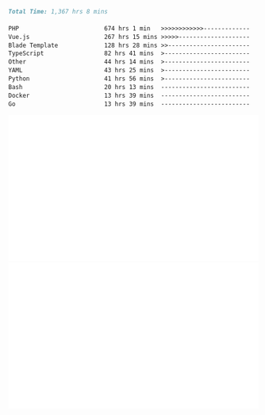 <!--START_SECTION:waka-->

```markdown
Total Time: 1,367 hrs 8 mins

PHP                        674 hrs 1 min   >>>>>>>>>>>>-------------   47.76 %
Vue.js                     267 hrs 15 mins >>>>>--------------------   18.94 %
Blade Template             128 hrs 28 mins >>-----------------------   09.10 %
TypeScript                 82 hrs 41 mins  >------------------------   05.86 %
Other                      44 hrs 14 mins  >------------------------   03.13 %
YAML                       43 hrs 25 mins  >------------------------   03.08 %
Python                     41 hrs 56 mins  >------------------------   02.97 %
Bash                       20 hrs 13 mins  -------------------------   01.43 %
Docker                     13 hrs 39 mins  -------------------------   00.97 %
Go                         13 hrs 39 mins  -------------------------   00.97 %
```

<!--END_SECTION:waka-->
<p align="center">
    <img src="https://raw.githubusercontent.com/rjp2525/rjp2525/output/generated/overview.svg">
    <img src="https://raw.githubusercontent.com/rjp2525/rjp2525/output/generated/languages.svg">
</p>
